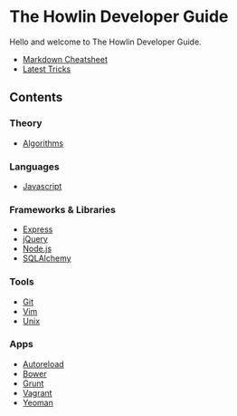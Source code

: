 



The Howlin Developer Guide
==========================


Hello and welcome to The Howlin Developer Guide.

- [Markdown Cheatsheet](./markdown.md)
- [Latest Tricks](./latest.md)


## Contents

### Theory
- [Algorithms](./theory/algorithms.md)
### Languages
- [Javascript](./languages/javascript/index.md)
### Frameworks & Libraries
- [Express](./frameworks/express.md)
- [jQuery](./frameworks/jquery.md)
- [Node.js](./frameworks/node.md)
- [SQLAlchemy](./frameworks/sqlalchemy.md)
### Tools
- [Git](./tools/git.md)
- [Vim](./tools/vim.md)
- [Unix](./tools/unix/index.md)
### Apps
- [Autoreload](./apps/autoreload.md)
- [Bower](./apps/bower.md)
- [Grunt](./apps/grunt.md)
- [Vagrant](./apps/vagrant.md)
- [Yeoman](./apps/yeoman.md)

